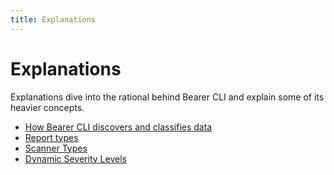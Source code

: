 ```yaml
---
title: Explanations
---
```


# Explanations

Explanations dive into the rational behind Bearer CLI and explain some of its heavier concepts.

- [How Bearer CLI discovers and classifies data](/explanations/discovery-and-classification/)
- [Report types](/explanations/reports/)
- [Scanner Types](/explanations/scanners/)
- [Dynamic Severity Levels](/explanations/severity/)